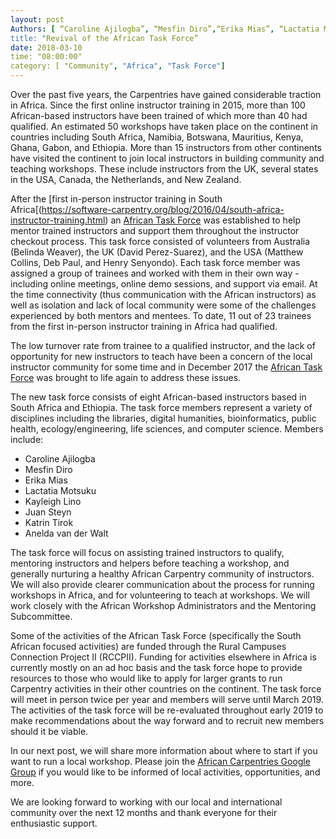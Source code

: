 ```yaml
---
layout: post
Authors: [ “Caroline Ajilogba”, “Mesfin Diro”,“Erika Mias”, “Lactatia Motsuku", “Kayleigh Lino”, “Juan Steyn”, "Katrin Tirok”, “Anelda van der Walt"]
title: "Revival of the African Task Force”
date: 2018-03-10
time: "08:00:00"
category: [ "Community", "Africa", "Task Force"]
---
```


Over the past five years, the Carpentries have gained considerable traction in Africa. Since the first online instructor training in 2015, more than 100 African-based instructors have been trained of which more than 40 had qualified. An estimated 50 workshops have taken place on the continent in countries including South Africa, Namibia, Botswana, Mauritius, Kenya, Ghana, Gabon, and Ethiopia. More than 15 instructors from other continents have visited the continent to join local instructors in building community and teaching workshops. These include instructors from the UK, several states in the USA, Canada, the Netherlands, and New Zealand.

After the [first in-person instructor training in South Africa[(https://software-carpentry.org/blog/2016/04/south-africa-instructor-training.html) an [African Task Force](https://github.com/swcarpentry/board/issues/118) was established to help mentor trained instructors and support them throughout the instructor checkout process. This task force consisted of volunteers from Australia (Belinda Weaver), the UK (David Perez-Suarez), and the USA (Matthew Collins, Deb Paul, and Henry Senyondo). Each task force member was assigned a group of trainees and worked with them in their own way - including online meetings, online demo sessions, and support via email. At the time connectivity (thus communication with the African instructors) as well as isolation and lack of local community were some of the challenges experienced by both mentors and mentees. To date, 11 out of 23 trainees from the first in-person instructor training in Africa had qualified. 

The low turnover rate from trainee to a qualified instructor, and the lack of opportunity for new instructors to teach have been a concern of the local instructor community for some time and in December 2017 the [African Task Force](https://software-carpentry.org/join/subcom/african-tf/) was brought to life again to address these issues.

The new task force consists of eight African-based instructors based in South Africa and Ethiopia. The task force members represent a variety of disciplines including the libraries, digital humanities, bioinformatics, public health, ecology/engineering, life sciences, and computer science. Members include:

  - Caroline Ajilogba
  - Mesfin Diro
  - Erika Mias
  - Lactatia Motsuku
  - Kayleigh Lino
  - Juan Steyn
  - Katrin Tirok
  - Anelda van der Walt


The task force will focus on assisting trained instructors to qualify, mentoring instructors and helpers before teaching a workshop, and generally nurturing a healthy African Carpentry community of instructors. We will also provide clearer communication about the process for running workshops in Africa, and for volunteering to teach at workshops. We will work closely with the African Workshop Administrators and the Mentoring Subcommittee.

Some of the activities of the African Task Force (specifically the South African focused activities) are funded through the Rural Campuses Connection Project II (RCCPII). Funding for activities elsewhere in Africa is currently mostly on an ad hoc basis and the task force hope to provide resources to those who would like to apply for larger grants to run Carpentry activities in their other countries on the continent. The task force will meet in person twice per year and members will serve until March 2019. The activities of the task force will be re-evaluated throughout early 2019 to make recommendations about the way forward and to recruit new members should it be viable.

In our next post, we will share more information about where to start if you want to run a local workshop. Please join the [African Carpentries Google Group](https://groups.google.com/forum/#!forum/swc-za) if you would like to be informed of local activities, opportunities, and more.

We are looking forward to working with our local and international community over the next 12 months and thank everyone for their enthusiastic support.


